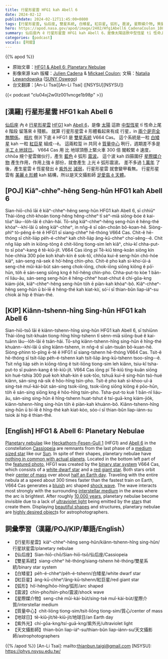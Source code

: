 ```yaml
---
title: 行星形星雲 HFG1 kah Abell 6
date: 2024-02-12
publishdate: 2024-02-12T11:45:00+0800
tags: [行星形星雲, 仙后座, 雙星系統, 白矮星, 紅巨星, 弧形, 震波, 星際媒介物, 質量中心, 紫外光, 天文攝影師, 地球日]
hero: https://apod.nasa.gov/apod/image/2402/Hfg1Abell6_CadenaCoulon_1080.jpg
summary: 仙后座內 ê 行星形星雲 HFG1 kah Abell 6，是像太陽這款中型恆星 tī 性命上尾 ê 階段 留落來 ê 殘骸。
categories: [podcast]
vocals: [阿錕]
---
```


{{% apod %}}

- 原始文章：[HFG1 & Abell 6: Planetary Nebulae](https://apod.nasa.gov/apod/ap240212.html)
- 影像來源 kah 版權：[Julien Cadena](https://www.astrobin.com/users/JulienCadena/) & [Mickael Coulon](https://www.instagram.com/mickael_coulon_astrophoto/); 文稿：[Natalia Lewandowska](https://www.oswego.edu/physics/natalia-lewandowska) ([SUNY Oswego](https://www.oswego.edu/physics/))
- 台文翻譯：[An-Li Tsai][An-Li Tsai] ([NSYSU][NSYSU])

{{< podcast "clu04xj2w0lz001vncge1b98p" >}}

## [漢羅] 行星形星雲 HFG1 kah Abell 6
[仙后座][Cassiopeia] 內 ê [行星形星雲][Planetary nebulae] [HFG1][Heckathorn-Fesen-Gull 1] kah [Abell 6][Abell 6]，是像 [太陽][Sun] 這款 [中型恆星][medium sized star] tī 性命上尾 ê 階段 留落來 ê 殘骸。
就算 行星形星雲 ê 形體看起來有成 行星，in [兩个是完全無關係][nothing in common with actual planets]。
[相片][featured photo] 倒爿下底 ê HFG1 是 [雙星系統][binary star system] V664 Cas。
這个系統是一粒 [白矮星][white dwarf star] kah 一粒 [紅巨星][red giant star] 組成--ê。
這兩粒踅 in 共同 ê [質量中心][center of mass] 咧行，週期差不多是 [半工 ê 地球日][half an Earth day]。
V664 Cas 用 比 地球頂懸上緊火車 300 倍 閣較緊 ê 速度，chhōa 規个星雲做伙行，產生 [藍色][bluish] ê 弧形 [震波][shock wave]。
這个波 kah 四箍圍仔 [星際媒介物][interstellar medium] 產生作用，作用上強 ê 部份，就會產生 上光 ê 弧形震波。
差不多過 [1 萬年][10,000 years] 了後，產生星雲 ê 恆星發出 ê [紫外光][ultraviolet light] [減弱][star]，行星形星雲 就會變甲看無。
行星形星雲有 [美麗 ê 形體][beautiful shapes] kah 結構，所以是天文攝影師 [足愛翕 ê 天體][highly desired object]。

## [POJ] Kiâⁿ-chheⁿ-hêng Seng-hûn HFG1 kah Abell 6
Sian-hiō-chō lāi ê kiâⁿ-chheⁿ-hêng seng-hûn HFG1 kah Abell 6, sī chhiūⁿ Thài-iông chit-khoán tiong-hêng hêng-chheⁿ tī sèⁿ-miā siōng-bóe ê kai-tōaⁿ lâu--lo̍h-lâi ê chân-hâi.
Tō-sǹg kiâⁿ-chheⁿ-hêng seng-hûn ê hêng-thé khòaⁿ--khí-lâi ū sêng kiâⁿ-chheⁿ, in nn̄g-ê sī oân-choân bô-koan-hē.
Siòng-phìⁿ tò-pêng ē-té ê HFG1 sī siang-chheⁿ hē-thóng V664 Cas.
Chit-ê hē-thóng sī chi̍t-lia̍p pe̍h-é-chheⁿ kah chi̍t-lia̍p âng-kū-chheⁿ cho͘-sêng--ê.
Chit nn̄g lia̍p se̍h in kiōng-tông ê chit-liōng tiong-sim leh kiâⁿ, chiu-kî chha-put-to sī pòaⁿ-kang ê tē-kiû-ji̍t.
V664 Cas iōng pí Tē-kiû téng-koân siōng kín hóe-chhia 300 pōe koh khah-kín ê sok-tō͘, chhōa kui-ê seng-hûn chò-hóe kiâⁿ, sán-seng nâ-sek ê hô͘-hêng chìn-pho.
Chit-ê pho kah sì-kho͘-ûi-á seng-chè mûi-kài-bu̍t sán-seng chok-iōng, chok-iōng siōng kiông ê pō͘-hūn, to̍h ē sán-seng siōng kng ê hô͘-hêng chìn-pho.
Chha-put-to kòe 1 bān-nî liáu-āu, sán-seng seng-hûn ê hêng-chheⁿ hoat-chhut ê chí-gōa-kng kiám-jio̍k, kiâⁿ-chheⁿ-hêng seng-hûn to̍h ē piàn-kah khòaⁿ-bô.
Kiâⁿ-chheⁿ-hêng seng-hûn ū bí-lē ê hêng-thé kah kiat-kò͘, só͘-í sī thian-bûn liap-iáⁿ-su chiok ài hip ê thian-thé.

## [KIP] Kiânn-tshenn-hîng Sing-hûn HFG1 kah Abell 6
Sian-hiō-tsō lāi ê kiânn-tshenn-hîng sing-hûn HFG1 kah Abell 6, sī tshiūnn Thài-iông tsit-khuán tiong-hîng hîng-tshenn tī sènn-miā siōng-bué ê kai-tuānn lâu--lo̍h-lâi ê tsân-hâi.
Tō-sǹg kiânn-tshenn-hîng sing-hûn ê hîng-thé khuànn--khí-lâi ū sîng kiânn-tshenn, in nn̄g-ê sī uân-tsuân bô-kuan-hē.
Siòng-phìnn tò-pîng ē-té ê HFG1 sī siang-tshenn hē-thóng V664 Cas.
Tsit-ê hē-thóng sī tsi̍t-lia̍p pe̍h-é-tshenn kah tsi̍t-lia̍p âng-kū-tshenn tsoo-sîng--ê.
Tsit nn̄g lia̍p se̍h in kiōng-tông ê tsit-liōng tiong-sim leh kiânn, tsiu-kî tsha-put-to sī puànn-kang ê tē-kiû-ji̍t.
V664 Cas iōng pí Tē-kiû tíng-kuân siōng kín hué-tshia 300 puē koh khah-kín ê sok-tōo, tshuā kui-ê sing-hûn tsò-hué kiânn, sán-sing nâ-sik ê hôo-hîng tsìn-pho.
Tsit-ê pho kah sì-khoo-uî-á sing-tsè muî-kài-bu̍t sán-sing tsok-iōng, tsok-iōng siōng kiông ê pōo-hūn, to̍h ē sán-sing siōng kng ê hôo-hîng tsìn-pho.
Tsha-put-to kuè 1 bān-nî liáu-āu, sán-sing sing-hûn ê hîng-tshenn huat-tshut ê tsí-guā-kng kiám-jio̍k, kiânn-tshenn-hîng sing-hûn to̍h ē piàn-kah khuànn-bô.
Kiânn-tshenn-hîng sing-hûn ū bí-lē ê hîng-thé kah kiat-kòo, sóo-í sī thian-bûn liap-iánn-su tsiok ài hip ê thian-thé.

## [English] HFG1 & Abell 6: Planetary Nebulae
[Planetary nebulae][Planetary nebulae] like [Heckathorn-Fesen-Gull 1][Heckathorn-Fesen-Gull 1] (HFG1) and [Abell 6][Abell 6] in the constellation [Cassiopeia][Cassiopeia] are remnants from the last phase of a [medium sized star][medium sized star] like our [Sun][Sun].
In spite of their shapes, planetary nebulae have [nothing in common with actual planets][nothing in common with actual planets].
Located in the bottom left part of the [featured photo][featured photo], HFG1 was created by the [binary star system][binary star system] V664 Cas, which consists of a [white dwarf star][white dwarf star] and a [red giant star][red giant star].
Both stars orbit their [center of mass][center of mass] over about [half an Earth day][half an Earth day].
Traveling with the entire nebula at a speed about 300 times faster than the fastest train on Earth, V664 Cas generates a [bluish][bluish] arc shaped [shock wave][shock wave].
The wave interacts most strongly with the surrounding [interstellar medium][interstellar medium] in the areas where the arc is brightest.
After roughly [10,000 years][10,000 years], planetary nebulae become invisible due to a lack of [ultraviolet light][ultraviolet light] being emitted by the [star][star]s that create them.
Displaying [beautiful shapes][beautiful shapes] and structures, planetary nebulae are [highly desired object][highly desired object]s for astrophotographers.

## 詞彙學習（漢羅/POJ/KIP/華語/English）
- 【行星形星雲】kiâⁿ-chheⁿ-hêng seng-hûn/kiânn-tshenn-hîng sing-hûn/行星狀星雲/planetary nebulae
- 【仙后座】Sian-hiō-chō/Sian-hiō-tsō/仙后座/Cassiopeia
- 【雙星系統】siang-chheⁿ hē-thóng/siang-tshenn hē-thóng/雙星系統/binary star system
- 【白矮星】pe̍h-é-chheⁿ/pe̍h-é-tshenn/白矮星/white dwarf star
- 【紅巨星】âng-kū-chheⁿ/âng-kū-tshenn/紅巨星/red giant star
- 【弧形】hô͘-hêng/hôo-hîng/弧形/arc shaped
- 【震波】chìn-pho/tsìn-pho/震波/shock wave
- 【星際媒介物】seng-chè mûi-kài-bu̍t/sing-tsè muî-kài-bu̍t/星際介質/interstellar medium
- 【質量中心】chit-liōng tiong-sim/tsit-liōng tiong-sim/質心/center of mass
- 【地球日】tē-kiû-ji̍t/tē-kiû-ji̍t/地球日/an Earth day
- 【紫外光】chí-gōa-kng/tsí-guā-kng/紫外光/ultraviolet light
- 【天文攝影師】thian-bûn liap-iáⁿ-su/thian-bûn liap-iánn-su/天文攝影師/astrophotographers

{{% /apod %}}
[An-Li Tsai]: mailto:thianbun.taigi@gmail.com
[NSYSU]: https://phys.nsysu.edu.tw/

[copyright]: https://apod.nasa.gov/apod/fap/lib/about_apod.html#srapply
[License]: https://creativecommons.org/licenses/by/3.0/

[Planetary nebulae]:https://en.wikipedia.org/wiki/Planetary_nebula
[Heckathorn-Fesen-Gull 1]:https://www.sternwarte-baerenstein.de/hfg1-abell6-en.html
[Abell 6]:https://in-the-sky.org/data/object.php?id=Abell_6
[Cassiopeia]:https://en.wikipedia.org/wiki/Cassiopeia_(constellation)
[medium sized star]:https://imagine.gsfc.nasa.gov/educators/lifecycles/SC_main_p1.html
[Sun]:https://science.nasa.gov/sun
[nothing in common with actual planets]:https://images.squarespace-cdn.com/content/v1/5b631cba5b409b413bb3a633/1533669968141-15YL8HF098WAOR8RYKFD/A-dog-looking-confused-and-surprised.jpg
[featured photo]:https://www.facebook.com/ZwoDesignAstronomyCameras/posts/802324015256448
[binary star system]:https://science.nasa.gov/universe/stars/multiple-star-systems/
[white dwarf star]:https://apod.nasa.gov/apod/ap231224.html
[red giant star]:https://apod.nasa.gov/apod/ap110408.html
[center of mass]:https://spaceplace.nasa.gov/barycenter/en/
[half an Earth day]:https://www.astro.oma.be/en/gaia-observes-a-cosmic-clock-inside-a-large-planetary-nebula/
[bluish]:https://www.astronomersdoitinthedark.com/index.php?c=145&p=571
[shock wave]:https://apod.nasa.gov/apod/ap240104.html
[interstellar medium]:https://en.wikipedia.org/wiki/Interstellar_medium
[10,000 years]:http://koreascience.or.kr/article/JAKO200502637762045.page
[ultraviolet light]:https://science.nasa.gov/ems/10_ultravioletwaves
[star]:https://en.wikipedia.org/wiki/Star
[beautiful shapes]:https://apod.nasa.gov/apod/ap240107.html
[highly desired object]:https://skynews.ca/hfg1-abell-6-by-dan-kusz/
